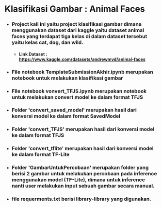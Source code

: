 # **Klasifikasi Gambar : Animal Faces**

- ### Project kali ini yaitu project klasifikasi gambar dimana menggunakan dataset dari kaggle yaitu dataset animal faces yang terdapat tiga kelas di dalam dataset tersebut yaitu kelas cat, dog, dan wild.
  - #### Link Dataset : https://www.kaggle.com/datasets/andrewmvd/animal-faces
- ### File notebook TemplateSubmissionAkhir.ipynb merupakan notebook untuk melakukan klasifikasi gambar
- ### File notebook vonvert_TFJS.ipynb merupakan notebook untuk melakukan convert model ke dalam format TFJS
- ### Folder 'convert_saved_model' merupakan hasil dari konversi model ke dalam format SavedModel
- ### Folder 'convert_TFJS' merupakan hasil dari konversi model ke dalam format TFJS
- ### Folder 'convert_tflite' merupakan hasil dari konversi model ke dalam format TF-Lite
- ### Folder 'GambarUntukPercobaan' merupakan folder yang berisi 2 gambar untuk melakukan percobaan pada inference menggunakan model (TF-Lite), dimana untuk inference nanti user melakukan input sebuah gambar secara manual.
- ### file requerments.txt berisi library-library yang digunakan.
